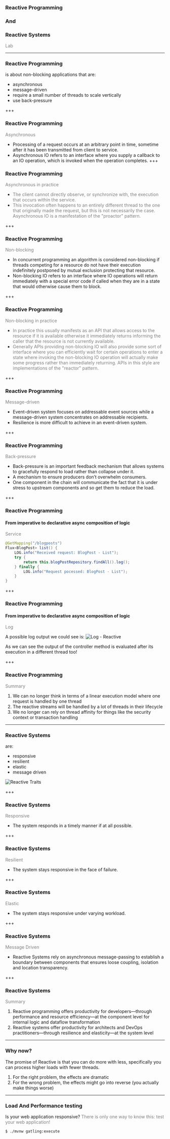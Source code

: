 ### Reactive Programming
### And
### Reactive Systems

<span style="color:gray">Lab</span>

---

### Reactive Programming

is about non-blocking applications that are:

  - asynchronous
  - message-driven
  - require a small number of threads to scale vertically
  - use back-pressure

+++

### Reactive Programming

<span style="color:gray">Asynchronous</span>

  - Processing of a request occurs at an arbitrary point in time, sometime after it has been transmitted from client to service. 
  - Asynchronous IO refers to an interface where you supply a callback to an IO operation, which is invoked when the operation completes.
+++

### Reactive Programming

<span style="color:gray">Asynchronous in practice</span>

  - <span style="color:gray">The client cannot directly observe, or synchronize with, the execution that occurs within the service.</span>
  - <span style="color:gray">This invocation often happens to an entirely different thread to the one that originally made the request, but this is not necessarily the case. Asynchronous IO is a manifestation of the "proactor" pattern.</span>

+++

### Reactive Programming

<span style="color:gray">Non-blocking</span>

  - In concurrent programming an algorithm is considered non-blocking if threads competing for a resource do not have their execution indefinitely postponed by mutual exclusion protecting that resource.
  - Non-blocking IO refers to an interface where IO operations will return immediately with a special error code if called when they are in a state that would otherwise cause them to block.

+++

### Reactive Programming

<span style="color:gray">Non-blocking in practice</span>

  - <span style="color:gray">In practice this usually manifests as an API that allows access to the resource if it is available otherwise it immediately returns informing the caller that the resource is not currently available.</span>
  - <span style="color:gray">Generally APIs providing non-blocking IO will also provide some sort of interface where you can efficiently wait for certain operations to enter a state where invoking the non-blocking IO operation will actually make some progress rather than immediately returning. APIs in this style are implementations of the "reactor" pattern.</span>

+++

### Reactive Programming

<span style="color:gray">Message-driven</span>

  - Event-driven system focuses on addressable event sources while a message-driven system concentrates on addressable recipients.
  - Resilience is more difficult to achieve in an event-driven system.

+++

### Reactive Programming

<span style="color:gray">Back-pressure</span>

  - Back-pressure is an important feedback mechanism that allows systems to gracefully respond to load rather than collapse under it.
  - A mechanism to ensure producers don’t overwhelm consumers.
  - One component in the chain will communicate the fact that it is under stress to upstream components and so get them to reduce the load.

+++

### Reactive Programming
#### From imperative to declarative async composition of logic

<span style="color:gray">Service</span>

```java
@GetMapping("/blogposts")
Flux<BlogPost> list() {
	LOG.info("Received request: BlogPost - List");
	try {
		return this.blogPostRepository.findAll().log();
	} finally {
		LOG.info("Request pocessed: BlogPost - List");
	}
}
```

+++

### Reactive Programming
#### From imperative to declarative async composition of logic

<span style="color:gray">Log</span>

A possible log output we could see is:
![Log - Reactive](assets/logs-reactive.png?raw=true)

As we can see the output of the controller method is evaluated after its execution in a different thread too!

+++

### Reactive Programming

<span style="color:gray">Summary</span>

<ol>
	<li class="fragment" data-fragment-index="1">We can no longer think in terms of a linear execution model where one request is handled by one thread</li>
	<li class="fragment" data-fragment-index="2">The reactive streams will be handled by a lot of threads in their lifecycle</li>
	<li class="fragment" data-fragment-index="3">We no longer can rely on thread affinity for things like the security context or transaction handling</li>
</ol>

---

### Reactive Systems

are:

  - responsive
  - resilient
  - elastic
  - message driven
  
![Reactive Traits](assets/reactive-traits.png?raw=true)

+++

### Reactive Systems

<span style="color:gray">Responsive</span>

  - The system responds in a timely manner if at all possible.

+++

### Reactive Systems

<span style="color:gray">Resilient</span>

  - The system stays responsive in the face of failure.

+++

### Reactive Systems
 
<span style="color:gray">Elastic</span>

  - The system stays responsive under varying workload.

+++

### Reactive Systems

<span style="color:gray">Message Driven</span>

  - Reactive Systems rely on asynchronous message-passing to establish a boundary between components that ensures loose coupling, isolation and location transparency.

+++

### Reactive Systems

<span style="color:gray">Summary</span>

<ol>
	<li class="fragment" data-fragment-index="1">Reactive programming offers productivity for developers—through performance and resource efficiency—at the component level for internal logic and dataflow transformation</li>
	<li class="fragment" data-fragment-index="2">Reactive systems offer productivity for architects and DevOps practitioners—through resilience and elasticity—at the system level</li>
</ol>

---

### Why now?

The promise of Reactive is that you can do more with less, specifically you can process higher loads with fewer threads. 

<ol>
	<li class="fragment" data-fragment-index="1">For the right problem, the effects are dramatic</li>
	<li class="fragment" data-fragment-index="2">For the wrong problem, the effects might go into reverse (you actually make things worse)</li>
</ol>

---

### Load And Performance testing

Is your web application responsive? <span style="color:gray">There is only one way to know this: test your web application!</span>

```bash
$ ./mvnw gatling:execute
```




